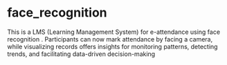 # face_recognition
This is a LMS (Learning Management System) for e-attendance using face recognition . Participants can now mark attendance by facing a camera, while visualizing records offers insights for monitoring patterns, detecting trends, and facilitating data-driven decision-making
